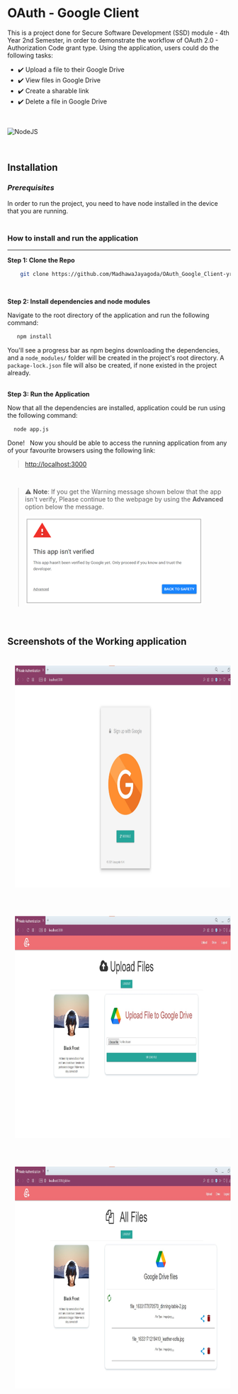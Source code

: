 # OAuth - Google Client

This is a project done for Secure Software Development (SSD) module - 4th Year 2nd Semester, in order to demonstrate the workflow of OAuth 2.0 - Authorization Code grant type. Using the application, users could do the following tasks:
* :heavy_check_mark: Upload a file to their Google Drive 
* :heavy_check_mark: View files in Google Drive
* :heavy_check_mark: Create a sharable link
* :heavy_check_mark: Delete a file in Google Drive

<br/>


![NodeJS](https://img.shields.io/badge/node.js-6DA55F?style=for-the-badge&logo=node.js&logoColor=white)
 
<br/>

 ## Installation   <br/>
 
 ### *Prerequisites*   <br/>
 In order to run the project, you need to have node installed in the device that you are running.
 
 ### <br/> How to install and run the application  <br/>
 ---
 **Step 1: Clone the Repo**
```bash
    git clone https://github.com/MadhawaJayagoda/OAuth_Google_Client-yr4_sem2.git
```
<br/>

 **Step 2: Install dependencies and node modules** <br/>

Navigate to the root directory of the application and run the following command:
 ```bash
    npm install
```  
You'll see a progress bar as npm begins downloading the dependencies, and a `node_modules/` folder will be created in the project's root directory. A `package-lock.json` file will also be created, if none existed in the project already. 
<br/><br/>

 **Step 3: Run the Application** 
 <br/>
 
  Now that all the dependencies are installed, application could be run using the following command:
  ```Bash
    node app.js
```
Done!  &nbsp; Now you should be able to access the running application from any of your favourite browsers using the following link:
> [http://localhost:3000](http://localhost:3000)      
 
  <br/>
  
  > ⚠ **Note**: If you get the Warning message shown below that the app isn't verify, Please continue to the webpage by using the **Advanced** option below the message. 
>   
><img src="https://github.com/MadhawaJayagoda/OAuth_Google_Client-yr4_sem2/blob/fd984d76055291e8689b193ea4b30bb85a5a7de8/screenshots/screenshot-This-app-isnt-verified.png" width="400" height="200">
  
  
  #### <br/>
  ## Screenshots of the Working application <br/><br/>
  <pre>
  <img src="https://github.com/MadhawaJayagoda/OAuth_Google_Client-yr4_sem2/blob/fb63004994922a89a594ef6b55270b971530fa37/screenshots/Screenshot%202021-10-02%20155717.jpg" width="870" height="500"> 
  <br/>
  </pre>
  <pre>
  <img src="https://github.com/MadhawaJayagoda/OAuth_Google_Client-yr4_sem2/blob/fd984d76055291e8689b193ea4b30bb85a5a7de8/screenshots/Screenshot%202021-10-02%20174726.jpg" width="870" height="500"> 
  <br/>
  </pre>
  <pre>
  <img src="https://github.com/MadhawaJayagoda/OAuth_Google_Client-yr4_sem2/blob/fd984d76055291e8689b193ea4b30bb85a5a7de8/screenshots/Screenshot%202021-10-02%20174809.jpg" width="870" height="500"> 
  <br/>
  </pre>
  
  
  
  
